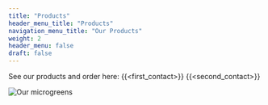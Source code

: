 ```yaml
---
title: "Products"
header_menu_title: "Products"
navigation_menu_title: "Our Products"
weight: 2
header_menu: false 
draft: false
---
```


See our products and order here:
{{<first_contact>}}
{{<second_contact>}}


![Our microgreens](images/microgreen-background.jpg)
